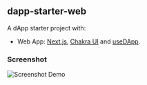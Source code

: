 ## dapp-starter-web

A dApp starter project with:
* Web App: [Next.js](https://nextjs.org/), [Chakra UI](https://chakra-ui.com/) and [useDApp](https://github.com/EthWorks/useDApp).

### Screenshot
![Screenshot Demo](https://i.gyazo.com/0f01c1e0a68f9294c81e93f69611b66d.png)
